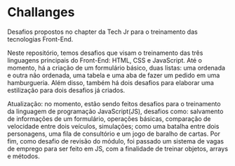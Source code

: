 # Challanges
Desafios propostos no chapter da Tech Jr para o treinamento das tecnologias Front-End. 

Neste repositório, temos desafios que visam o treinamento das três linguagens principais do Front-End: HTML, CSS e JavaScript. Até o momento, há a criação de um 
formulário básico, duas listas: uma ordenada e outra não ordenada, uma tabela e uma aba de fazer um pedido em uma hamburgueria. Além disso, também há dois desafios para elaborar uma estilização para dois desafios já criados.

Atualização: no momento, estão sendo feitos desafios para o treinamento da linguagem de programação JavaScript(JS), desafios como: salvamento de informações de um formulário, operações básicas, comparação de velocidade entre dois veículos, simulações; como uma batalha entre dois personagens, uma fila de consultório e um jogo de baralho de cartas. Por fim, como desafio de revisão do módulo, foi passado um sistema de vagas de emprego para ser feito em JS, com a finalidade de treinar objetos, arrays e métodos.
